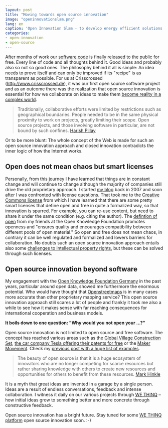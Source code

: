 ```yaml
---
layout: post
title: "Moving towards open source innovation"
image: "openinnovationslam.png"
lang: en
caption: 'Open Innovation Slam - to develop energy efficient solutions for urban transport systems www.openinnovationslam.org'
categories:
- open-innovation
- open-source
---
```


After months of work our [software code](https://github.com/crisscrossed/citizen-participation) is  finally released to the public for free. Every line of code and all thoughts behind it. Good ideas and probably also so not so good ones. The philosophy behind it all is simple: An idea needs to prove itself and can only be improved if its "recipe" is as transparent as possible. For us at Crisscrossed (http://www.crisscrossed.de), it was our first open source software project  and as an outcome there was the realization that open source innovation is essential for how we collaborate on ideas to make them [become reality in a complex world](https://www.wethinq.com/en/blog/2014/12/16/guide-social-innovation.html). 

> Traditionally, collaborative efforts were limited by restrictions such as geographical boundaries. People needed to be in the same physical proximity to work on projects, greatly limiting their scope. Open source projects, and those involving software in particular, are not bound by such confines. [Harish Pillay](http://www.zdnet.com/article/is-open-source-the-key-to-innovation/)  

Or to be more blunt: The whole concept of the Web is made for such an open source innovation approach and closed innovation contradicts the inner logic of how the Internet works. 

## Open does not mean chaos but smart licenses

Personally, from this journey I have learned that things are in constant change and will continue to change although the majority of companies still drive the old proprietary approach. I started [my blog](http://www.crisscrossed.net) back in 2007 and soon after I was confronted with license questions. That took me to the [Creative Commons license](http://creativecommons.org) from which I have learned that there are some pretty smart licenses that define open and free in quite a formalized way, so that innovation is spurred. For example, you can re-use content, but need to share it under the same condition (e.g. citing the author). The [defintion of open](http://opendefinition.org) from my friends at the Open Knowledge Foundation promotes openness and "ensures quality and encourages compatibility between different pools of open material." So open and free does not mean chaos, in contrary it can be well regulated and formalized and lowers barriers for collaboration. No doubts such an open source innovation approach entails also some [challenges to intellectual property rights](https://www.wethinq.com/en/blog/2014/08/26/hackathons-challenge-intellectual-property-rights.html), but these can be solved through such licenses. 

## Open source innovation beyond software
My engagement with the [Open Knowledge Foundation Germany](http://okfn.de) in the past years, particular around open data, showed me furthermore the enormous potential. Who would have thought that [Openstreetmaps](http://www.openstreetmap.org) is in many cases more accurate than other proprietary mapping service? This open source innovation approach still scares a lot of people and frankly it took me also a while to see how it makes sense with far reaching consequences for international cooperation and business models. 

**It boils down to one question: "Why would you not open your ...?"**

Open source innovation is not limited to open source and free software. The concept has reached various areas such as the [Global Village Construction Set](http://opensourceecology.org/gvcs/), [the car company Tesla offering their patents for free](http://www.teslamotors.com/de_DE/blog/all-our-patent-are-belong-you) or the [Maker Movement](http://www.fablabconnect.com). Check my [previous post with a huge list of examples](http://www.crisscrossed.net/2015/07/17/20-inspiring-open-source-innovation-communities-and-tools/).

> The beauty of open source is that it is a huge ecosystem of innovators who are no longer competing for scarce resources but rather sharing knowledge with others to create new resources and opportunities for others to benefit from these resources. [Mark Hinkle](http://www.wired.com/2013/11/open-source-a-platform-for-innovation/)

It is a myth that great ideas are invented in a garage by a single person. Ideas are a result of endless conversations, feedback and intense collaboration. I witness it daily on our various projects through [WE THINQ](https://www.wethinq.com) – how initial ideas grow to something better and more concrete through constructive feedback.

Open source innovation has a bright future. Stay tuned for some [WE THINQ platform](https://www.wethinq.com) open source innovation soon. :-) 
